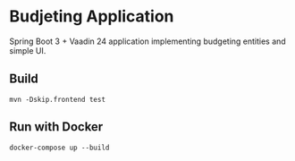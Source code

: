 # Budjeting Application

Spring Boot 3 + Vaadin 24 application implementing budgeting entities and simple UI.

## Build

```
mvn -Dskip.frontend test
```

## Run with Docker

```
docker-compose up --build
```
